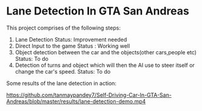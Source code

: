 # Lane Detection In GTA San Andreas

This project comprises of the following steps:

1. Lane Detection 
Status: Improvement needed
2. Direct Input to the game 
Status : Working well
3. Object detection between the car and the objects(other cars,people etc) 
Status: To do
4. Detection of turns and object which will then the AI use to steer itself or change the car's speed.
Status: To do

Some results of the lane detection in action:

https://github.com/tanmaypandey7/Self-Driving-Car-In-GTA-San-Andreas/blob/master/results/lane-detection-demo.mp4
